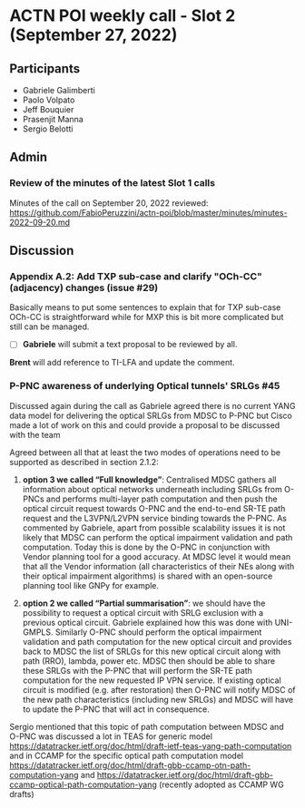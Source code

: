 # ACTN POI weekly call - Slot 2 (September 27, 2022)

## Participants
-	Gabriele Galimberti
-	Paolo Volpato
-	Jeff Bouquier
-	Prasenjit Manna
-	Sergio Belotti

## Admin

### Review of the minutes of the latest Slot 1 calls

Minutes of the call on September 20, 2022 reviewed: https://github.com/FabioPeruzzini/actn-poi/blob/master/minutes/minutes-2022-09-20.md

## Discussion

### Appendix A.2: Add TXP sub-case and clarify "OCh-CC" (adjacency) changes (issue #29)

Basically means to put some sentences to explain that for TXP sub-case OCh-CC is straightforward while for MXP this is bit more complicated but still can be managed.

- [ ] **Gabriele** will submit a text proposal to be reviewed by all.

**Brent** will add reference to TI-LFA and update the comment. 

###  P-PNC awareness of underlying Optical tunnels' SRLGs #45 

Discussed again during the call as Gabriele agreed there is no current YANG data model for delivering the optical SRLGs from MDSC to P-PNC 
but Cisco made a lot of work on this and could provide a proposal to be discussed with the team

Agreed between all that at least the two modes of operations need to be supported as described in section 2.1.2:

1) **option 3 we called “Full knowledge”**: Centralised MDSC gathers all information about optical networks underneath including SRLGs from O-PNCs and 
performs multi-layer path computation and then push the optical circuit request towards O-PNC and the end-to-end SR-TE path request and the L3VPN/L2VPN 
service binding towards the P-PNC. As commented by Gabriele, apart from possible scalability issues it is not likely that MDSC can perform the optical
impairment validation and path computation. Today this is done by the O-PNC in conjunction with Vendor planning tool for a good accuracy.
At MDSC level it would mean that all the Vendor information (all characteristics of their NEs along with their optical impairment algorithms) 
is shared with an open-source planning tool like GNPy for example.

2) **option 2 we called “Partial summarisation”**: we should have the possibility to request a optical circuit with SRLG exclusion with a previous optical circuit.
Gabriele explained how this was done with UNI-GMPLS. Similarly O-PNC should perform the optical impairment validation and path computation for the new optical 
circuit and provides back to MDSC the list of SRLGs for this new optical circuit along with path (RRO), lambda, power etc.  MDSC then should be able to share 
these SRLGs with the P-PNC that will perform the SR-TE path computation for the new requested IP VPN service. If existing optical circuit is modified 
(e.g. after restoration) then O-PNC will notify MDSC of the new path characteristics (including new SRLGs) and MDSC will have to update the P-PNC that 
will act in consequence.

Sergio mentioned that this topic of path computation between MDSC and O-PNC was discussed a lot in TEAS for generic model https://datatracker.ietf.org/doc/html/draft-ietf-teas-yang-path-computation
and in CCAMP for the specific optical path computation model https://datatracker.ietf.org/doc/html/draft-gbb-ccamp-otn-path-computation-yang and 
https://datatracker.ietf.org/doc/html/draft-gbb-ccamp-optical-path-computation-yang (recently adopted as CCAMP WG drafts)
